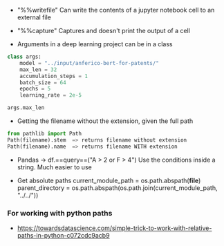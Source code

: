 - "%%writefile"
Can write the contents of a jupyter notebook cell to an external file

- "%%capture"
Captures and doesn't print the output of a cell 

- Arguments in a deep learning project can be in a class

```python
class args:
    model = "../input/anferico-bert-for-patents/"
    max_len = 32
    accumulation_steps = 1
    batch_size = 64
    epochs = 5
    learning_rate = 2e-5

args.max_len
```

- Getting the filename without the extension, given the full path 
```python
from pathlib import Path
Path(filename).stem  => returns filename without extension
Path(filename).name  => returns filename WITH extension
```

- Pandas -> df.==query==("A > 2 or F > 4")
  Use the conditions inside a string. Much easier to use

- Get absolute paths 
current_module_path = os.path.abspath(__file__)
parent_directory = os.path.abspath(os.path.join(current_module_path, "../../"))

### For working with python paths
- https://towardsdatascience.com/simple-trick-to-work-with-relative-paths-in-python-c072cdc9acb9
